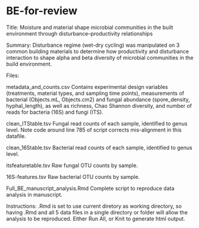 # BE-for-review

Title: Moisture and material shape microbial communities in the built environment through disturbance–productivity relationships

Summary: Disturbance regime (wet-dry cycling) was manipulated on 3 common building materials to determine how productivity and disturbance interaction to shape alpha and beta diversity of microbial communities in the build environment. 

Files:

metadata_and_counts.csv
Contains experimental design variables (treatments, material types, and sampling time points), measurements of bacterial (Objects.mL, Objects.cm2) and fungal abundance (spore_density, hyphal_length), as well as richness, Chao Shannon diversity, and number of reads for bacteria (16S) and fungi (ITS). 

clean_ITStable.tsv
Fungal read counts of each sample, identified to genus level. Note code around line 785 of script corrects mis-alignment in this datafile.

clean_16Stable.tsv
Bacterial read counts of each sample, identified to genus level. 

itsfeaturetable.tsv
Raw fungal OTU counts by sample. 

16S-features.tsv
Raw bacterial OTU counts by sample. 

Full_BE_manuscript_analysis.Rmd
Complete script to reproduce data analysis in manuscript. 

Instructions: .Rmd is set to use current diretory as working directory, so having .Rmd and all 5 data files in a single directory or folder will allow the analysis to be reproduced. Either Run All, or Knit to generate html output. 

